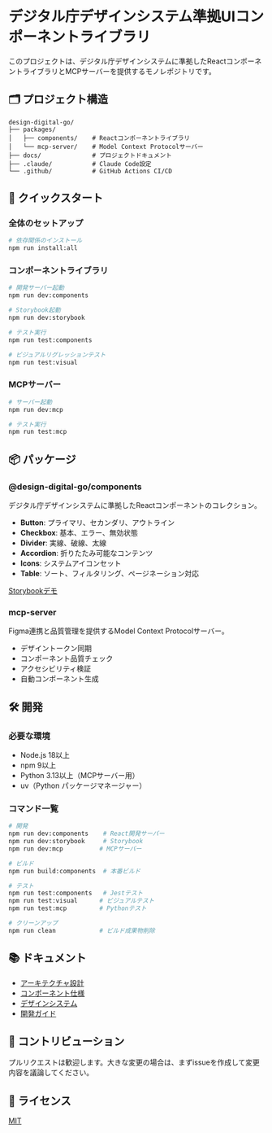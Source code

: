 # デジタル庁デザインシステム準拠UIコンポーネントライブラリ

このプロジェクトは、デジタル庁デザインシステムに準拠したReactコンポーネントライブラリとMCPサーバーを提供するモノレポジトリです。

## 🗂 プロジェクト構造

```
design-digital-go/
├── packages/
│   ├── components/    # Reactコンポーネントライブラリ
│   └── mcp-server/    # Model Context Protocolサーバー
├── docs/              # プロジェクトドキュメント
├── .claude/           # Claude Code設定
└── .github/           # GitHub Actions CI/CD
```

## 🚀 クイックスタート

### 全体のセットアップ

```bash
# 依存関係のインストール
npm run install:all
```

### コンポーネントライブラリ

```bash
# 開発サーバー起動
npm run dev:components

# Storybook起動
npm run dev:storybook

# テスト実行
npm run test:components

# ビジュアルリグレッションテスト
npm run test:visual
```

### MCPサーバー

```bash
# サーバー起動
npm run dev:mcp

# テスト実行
npm run test:mcp
```

## 📦 パッケージ

### @design-digital-go/components

デジタル庁デザインシステムに準拠したReactコンポーネントのコレクション。

- **Button**: プライマリ、セカンダリ、アウトライン
- **Checkbox**: 基本、エラー、無効状態
- **Divider**: 実線、破線、太線
- **Accordion**: 折りたたみ可能なコンテンツ
- **Icons**: システムアイコンセット
- **Table**: ソート、フィルタリング、ページネーション対応

[Storybookデモ](https://napnel.github.io/design-digital-go/)

### mcp-server

Figma連携と品質管理を提供するModel Context Protocolサーバー。

- デザイントークン同期
- コンポーネント品質チェック
- アクセシビリティ検証
- 自動コンポーネント生成

## 🛠 開発

### 必要な環境

- Node.js 18以上
- npm 9以上
- Python 3.13以上（MCPサーバー用）
- uv（Python パッケージマネージャー）

### コマンド一覧

```bash
# 開発
npm run dev:components    # React開発サーバー
npm run dev:storybook     # Storybook
npm run dev:mcp          # MCPサーバー

# ビルド
npm run build:components  # 本番ビルド

# テスト
npm run test:components   # Jestテスト
npm run test:visual      # ビジュアルテスト
npm run test:mcp         # Pythonテスト

# クリーンアップ
npm run clean            # ビルド成果物削除
```

## 📚 ドキュメント

- [アーキテクチャ設計](docs/architecture/)
- [コンポーネント仕様](docs/components/)
- [デザインシステム](docs/design-system/)
- [開発ガイド](docs/guides/)

## 🤝 コントリビューション

プルリクエストは歓迎します。大きな変更の場合は、まずissueを作成して変更内容を議論してください。

## 📄 ライセンス

[MIT](LICENSE)